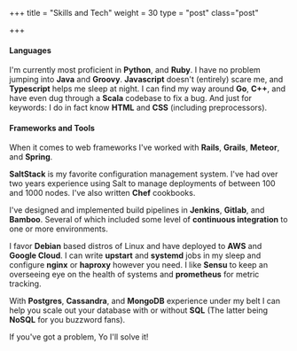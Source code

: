 +++
title = "Skills and Tech"
weight = 30
type = "post"
class="post"

+++

#### Languages

I'm currently most proficient in **Python**, and **Ruby**. I have no problem jumping into **Java** and **Groovy**. **Javascript** doesn't (entirely) scare me, and **Typescript** helps me sleep at night. I can find my way around **Go**, **C++**, and have even dug through a **Scala** codebase to fix a bug. And just for keywords: I do in fact know **HTML** and **CSS** (including preprocessors). 

#### Frameworks and Tools

When it comes to web frameworks I've worked with **Rails**, **Grails**, **Meteor**, and **Spring**. 

**SaltStack** is my favorite configuration management system. I've had over two years experience using Salt to manage deployments of between 100 and 1000 nodes. I've also written **Chef** cookbooks.
 
I've designed and implemented build pipelines in **Jenkins**, **Gitlab**, and **Bamboo**. Several of which included some level of **continuous integration** to one or more environments.

I favor **Debian** based distros of Linux and have deployed to **AWS** and **Google Cloud**. I can write **upstart** and **systemd** jobs in my sleep and configure **nginx** or **haproxy** however you need. I like **Sensu** to keep an overseeing eye on the health of systems and **prometheus** for metric tracking.

With **Postgres**, **Cassandra**, and **MongoDB** experience under my belt I can help you scale out your database with or without **SQL** (The latter being **NoSQL** for you buzzword fans).

If you've got a problem, Yo I'll solve it!